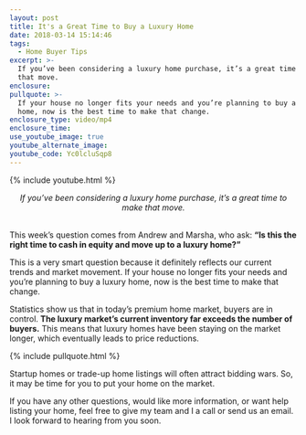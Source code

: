 ```yaml
---
layout: post
title: It's a Great Time to Buy a Luxury Home
date: 2018-03-14 15:14:46
tags:
  - Home Buyer Tips
excerpt: >-
  If you’ve been considering a luxury home purchase, it’s a great time to make
  that move.
enclosure:
pullquote: >-
  If your house no longer fits your needs and you’re planning to buy a luxury
  home, now is the best time to make that change.
enclosure_type: video/mp4
enclosure_time:
use_youtube_image: true
youtube_alternate_image:
youtube_code: Yc0lcluSqp8
---
```


{% include youtube.html %}

<center><em>If you&rsquo;ve been considering a luxury home purchase, it&rsquo;s a great time to make that move.</em></center>

<center>&nbsp;</center>

This week’s question comes from Andrew and Marsha, who ask: **“Is this the right time to cash in equity and move up to a luxury home?”**

This is a very smart question because it definitely reflects our current trends and market movement. If your house no longer fits your needs and you’re planning to buy a luxury home, now is the best time to make that change.

Statistics show us that in today’s premium home market, buyers are in control. **The luxury market’s current inventory far exceeds the number of buyers.** This means that luxury homes have been staying on the market longer, which eventually leads to price reductions.

{% include pullquote.html %}

Startup homes or trade-up home listings will often attract bidding wars. So, it may be time for you to put your home on the market.

If you have any other questions, would like more information, or want help listing your home, feel free to give my team and I a call or send us an email. I look forward to hearing from you soon.<br>&nbsp;